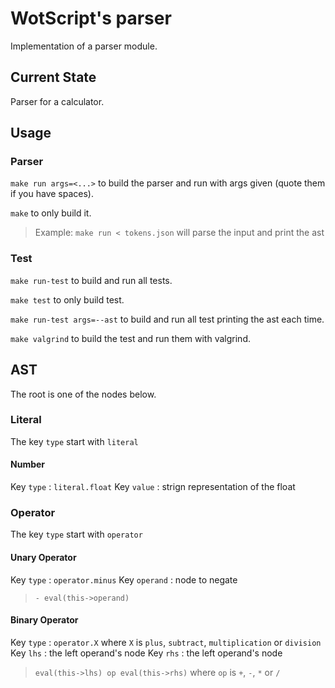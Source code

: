 # WotScript's parser

Implementation of a parser module.

## Current State

Parser for a calculator.

## Usage

### Parser

`make run args=<...>` to build the parser and run with args given (quote them if you have spaces).

`make` to only build it.

> Example:
> `make run < tokens.json` will parse the input and print the ast

### Test

`make run-test` to build and run all tests.

`make test` to only build test.

`make run-test args=--ast` to build and run all test printing the ast each time.

`make valgrind` to build the test and run them with valgrind.

## AST

The root is one of the nodes below.

### Literal

The key `type` start with `literal`

#### Number

Key `type` : `literal.float`
Key `value` : strign representation of the float

### Operator

The key `type` start with `operator`

#### Unary Operator

Key `type` : `operator.minus`
Key `operand` : node to negate

> `- eval(this->operand)`

#### Binary Operator

Key `type` : `operator.X` where `X` is `plus`, `subtract`, `multiplication` or `division`
Key `lhs` : the left operand's node
Key `rhs` : the left operand's node

> `eval(this->lhs) op eval(this->rhs)` where `op` is `+`, `-`, `*` or `/`
